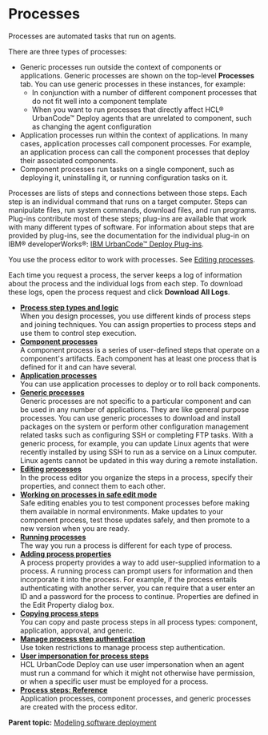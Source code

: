 # Processes

Processes are automated tasks that run on agents.

There are three types of processes:

-   Generic processes run outside the context of components or applications. Generic processes are shown on the top-level **Processes** tab. You can use generic processes in these instances, for example:
    -   In conjunction with a number of different component processes that do not fit well into a component template
    -   When you want to run processes that directly affect HCL® UrbanCode™ Deploy agents that are unrelated to component, such as changing the agent configuration
-   Application processes run within the context of applications. In many cases, application processes call component processes. For example, an application process can call the component processes that deploy their associated components.
-   Component processes run tasks on a single component, such as deploying it, uninstalling it, or running configuration tasks on it.

Processes are lists of steps and connections between those steps. Each step is an individual command that runs on a target computer. Steps can manipulate files, run system commands, download files, and run programs. Plug-ins contribute most of these steps; plug-ins are available that work with many different types of software. For information about steps that are provided by plug-ins, see the documentation for the individual plug-in on IBM® developerWorks®: [IBM UrbanCode™ Deploy Plug-ins](https://developer.ibm.com/urbancode/plugins/ibm-urbancode-deploy).

You use the process editor to work with processes. See [Editing processes](comp_workflow_edit.md).

Each time you request a process, the server keeps a log of information about the process and the individual logs from each step. To download these logs, open the process request and click **Download All Logs**.

-   **[Process step types and logic](../topics/process_steps.md)**  
When you design processes, you use different kinds of process steps and joining techniques. You can assign properties to process steps and use them to control step execution.
-   **[Component processes](../topics/intro_component_processes.md)**  
A component process is a series of user-defined steps that operate on a component's artifacts. Each component has at least one process that is defined for it and can have several.
-   **[Application processes](../topics/app_process.md)**  
You can use application processes to deploy or to roll back components.
-   **[Generic processes](../topics/genProcess_ch.md)**  
Generic processes are not specific to a particular component and can be used in any number of applications. They are like general purpose processes. You can use generic processes to download and install packages on the system or perform other configuration management related tasks such as configuring SSH or completing FTP tasks. With a generic process, for example, you can update Linux agents that were recently installed by using SSH to run as a service on a Linux computer. Linux agents cannot be updated in this way during a remote installation.
-   **[Editing processes](../topics/comp_workflow_edit.md)**  
In the process editor you organize the steps in a process, specify their properties, and connect them to each other.
-   **[Working on processes in safe edit mode](../topics/process_drafts.md)**  
Safe editing enables you to test component processes before making them available in normal environments. Make updates to your component process, test those updates safely, and then promote to a new version when you are ready.
-   **[Running processes](../topics/comp_workflow_running.md)**  
The way you run a process is different for each type of process.
-   **[Adding process properties](../topics/comp_workflow_property.md)**  
A process property provides a way to add user-supplied information to a process. A running process can prompt users for information and then incorporate it into the process. For example, if the process entails authenticating with another server, you can require that a user enter an ID and a password for the process to continue. Properties are defined in the Edit Property dialog box.
-   **[Copying process steps](../topics/comp_workflow_copy.md)**  
You can copy and paste process steps in all process types: component, application, approval, and generic.
-   **[Manage process step authentication](../topics/process_token_restrict.md)**  
Use token restrictions to manage process step authentication.
-   **[User impersonation for process steps](../topics/arch_appx_sudo.md)**  
HCL UrbanCode Deploy can use user impersonation when an agent must run a command for which it might not otherwise have permission, or when a specific user must be employed for a process.
-   **[Process steps: Reference](../topics/app_processSteps.md)**  
Application processes, component processes, and generic processes are created with the process editor.

**Parent topic:** [Modeling software deployment](../topics/part_using.md)

